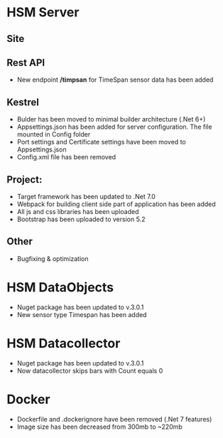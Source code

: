 # HSM Server

## Site



## Rest API

* New endpoint **/timpsan** for TimeSpan sensor data has been added

## Kestrel

* Bulder has been moved to minimal builder architecture (.Net 6+)
* Appsettings.json has been added for server configuration. The file mounted in Config folder
* Port settings and Certificate settings have been moved to Appsettings.json
* Config.xml file has been removed

## Project:

* Target framework has been updated to .Net 7.0
* Webpack for building client side part of application has been added
* All js and css libraries has been uploaded
* Bootstrap has been uploaded to version 5.2

## Other

* Bugfixing & optimization

# HSM DataObjects

* Nuget package has been updated to v.3.0.1
* New sensor type Timespan has been added

# HSM Datacollector

* Nuget package has been updated to v.3.0.1
* Now datacollector skips bars with Count equals 0

# Docker

* Dockerfile and .dockerignore have been removed (.Net 7 features)
* Image size has been decreased from 300mb to ~220mb